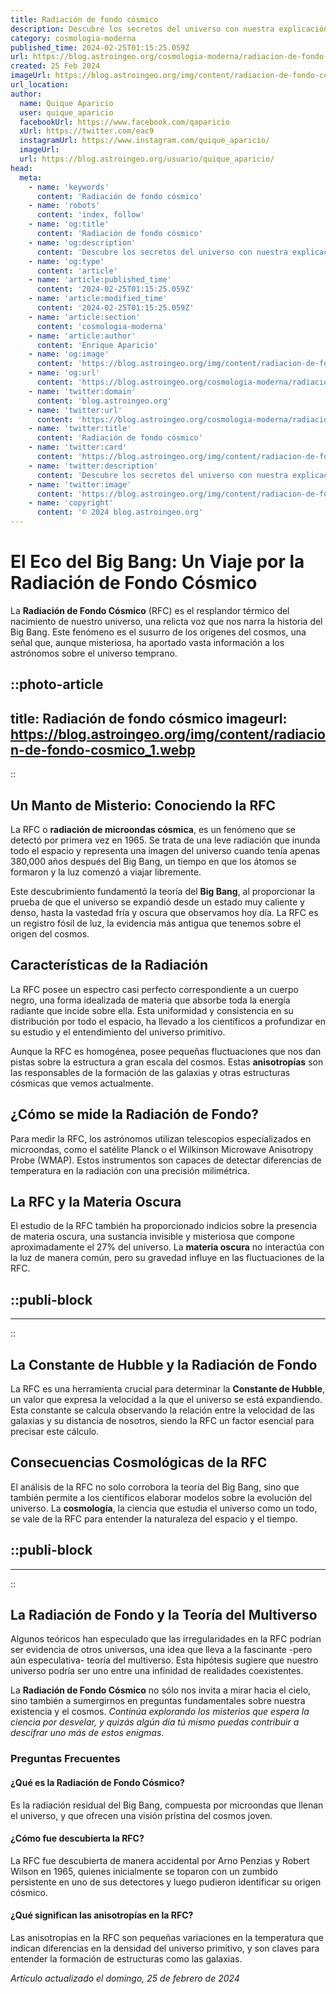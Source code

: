 ```yaml
---
title: Radiación de fondo cósmico
description: Descubre los secretos del universo con nuestra explicación detallada sobre la radiación cósmica de fondo, el eco del Big Bang.
category: cosmologia-moderna
published_time: 2024-02-25T01:15:25.059Z
url: https://blog.astroingeo.org/cosmologia-moderna/radiacion-de-fondo-cosmico
created: 25 Feb 2024
imageUrl: https://blog.astroingeo.org/img/content/radiacion-de-fondo-cosmico_1.webp
url_location:
author:
  name: Quique Aparicio
  user: quique_aparicio
  facebookUrl: https://www.facebook.com/qaparicio
  xUrl: https://twitter.com/eac9
  instagramUrl: https://www.instagram.com/quique_aparicio/
  imageUrl: 
  url: https://blog.astroingeo.org/usuario/quique_aparicio/
head:
  meta:
    - name: 'keywords'
      content: 'Radiación de fondo cósmico'
    - name: 'robots'
      content: 'index, follow'
    - name: 'og:title'
      content: 'Radiación de fondo cósmico'
    - name: 'og:description'
      content: 'Descubre los secretos del universo con nuestra explicación detallada sobre la radiación cósmica de fondo, el eco del Big Bang.'
    - name: 'og:type'
      content: 'article'
    - name: 'article:published_time'
      content: '2024-02-25T01:15:25.059Z'
    - name: 'article:modified_time'
      content: '2024-02-25T01:15:25.059Z'
    - name: 'article:section'
      content: 'cosmologia-moderna'
    - name: 'article:author'
      content: 'Enrique Aparicio'
    - name: 'og:image'
      content: 'https://blog.astroingeo.org/img/content/radiacion-de-fondo-cosmico_1.webp'
    - name: 'og:url'
      content: 'https://blog.astroingeo.org/cosmologia-moderna/radiacion-de-fondo-cosmico'
    - name: 'twitter:domain'
      content: 'blog.astroingeo.org'
    - name: 'twitter:url'
      content: 'https://blog.astroingeo.org/cosmologia-moderna/radiacion-de-fondo-cosmico'
    - name: 'twitter:title'
      content: 'Radiación de fondo cósmico'
    - name: 'twitter:card'
      content: 'https://blog.astroingeo.org/img/content/radiacion-de-fondo-cosmico_1.webp'
    - name: 'twitter:description'
      content: 'Descubre los secretos del universo con nuestra explicación detallada sobre la radiación cósmica de fondo, el eco del Big Bang.'
    - name: 'twitter:image'
      content: 'https://blog.astroingeo.org/img/content/radiacion-de-fondo-cosmico_1.webp'
    - name: 'copyright'
      content: '© 2024 blog.astroingeo.org'
---
```

# El Eco del Big Bang: Un Viaje por la Radiación de Fondo Cósmico

La **Radiación de Fondo Cósmico** (RFC) es el resplandor térmico del nacimiento de nuestro universo, una relicta voz que nos narra la historia del Big Bang. Este fenómeno es el susurro de los orígenes del cosmos, una señal que, aunque misteriosa, ha aportado vasta información a los astrónomos sobre el universo temprano.


::photo-article
---
title: Radiación de fondo cósmico
imageurl: https://blog.astroingeo.org/img/content/radiacion-de-fondo-cosmico_1.webp
---
::


## Un Manto de Misterio: Conociendo la RFC

La RFC o **radiación de microondas cósmica**, es un fenómeno que se detectó por primera vez en 1965. Se trata de una leve radiación que inunda todo el espacio y representa una imagen del universo cuando tenía apenas 380,000 años después del Big Bang, un tiempo en que los átomos se formaron y la luz comenzó a viajar libremente.

Este descubrimiento fundamentó la teoría del **Big Bang**, al proporcionar la prueba de que el universo se expandió desde un estado muy caliente y denso, hasta la vastedad fría y oscura que observamos hoy día. La RFC es un registro fósil de luz, la evidencia más antigua que tenemos sobre el origen del cosmos.

## Características de la Radiación

La RFC posee un espectro casi perfecto correspondiente a un cuerpo negro, una forma idealizada de materia que absorbe toda la energía radiante que incide sobre ella. Esta uniformidad y consistencia en su distribución por todo el espacio, ha llevado a los científicos a profundizar en su estudio y el entendimiento del universo primitivo.

Aunque la RFC es homogénea, posee pequeñas fluctuaciones que nos dan pistas sobre la estructura a gran escala del cosmos. Estas **anisotropías** son las responsables de la formación de las galaxias y otras estructuras cósmicas que vemos actualmente.

## ¿Cómo se mide la Radiación de Fondo?

Para medir la RFC, los astrónomos utilizan telescopios especializados en microondas, como el satélite Planck o el Wilkinson Microwave Anisotropy Probe (WMAP). Estos instrumentos son capaces de detectar diferencias de temperatura en la radiación con una precisión milimétrica.

## La RFC y la Materia Oscura

El estudio de la RFC también ha proporcionado indicios sobre la presencia de materia oscura, una sustancia invisible y misteriosa que compone aproximadamente el 27% del universo. La **materia oscura** no interactúa con la luz de manera común, pero su gravedad influye en las fluctuaciones de la RFC.


  ::publi-block
  ---
  ---
  ::
  
  
## La Constante de Hubble y la Radiación de Fondo

La RFC es una herramienta crucial para determinar la **Constante de Hubble**, un valor que expresa la velocidad a la que el universo se está expandiendo. Esta constante se calcula observando la relación entre la velocidad de las galaxias y su distancia de nosotros, siendo la RFC un factor esencial para precisar este cálculo.

## Consecuencias Cosmológicas de la RFC

El análisis de la RFC no solo corrobora la teoría del Big Bang, sino que también permite a los científicos elaborar modelos sobre la evolución del universo. La **cosmología**, la ciencia que estudia el universo como un todo, se vale de la RFC para entender la naturaleza del espacio y el tiempo.


  ::publi-block
  ---
  ---
  ::
  
  
## La Radiación de Fondo y la Teoría del Multiverso

Algunos teóricos han especulado que las irregularidades en la RFC podrían ser evidencia de otros universos, una idea que lleva a la fascinante -pero aún especulativa- teoría del multiverso. Esta hipótesis sugiere que nuestro universo podría ser uno entre una infinidad de realidades coexistentes.

La **Radiación de Fondo Cósmico** no sólo nos invita a mirar hacia el cielo, sino también a sumergirnos en preguntas fundamentales sobre nuestra existencia y el cosmos. *Continúa explorando los misterios que espera la ciencia por desvelar, y quizás algún día tú mismo puedas contribuir a descifrar uno más de estos enigmas*.

### Preguntas Frecuentes

#### ¿Qué es la Radiación de Fondo Cósmico?
Es la radiación residual del Big Bang, compuesta por microondas que llenan el universo, y que ofrecen una visión prístina del cosmos joven.

#### ¿Cómo fue descubierta la RFC?
La RFC fue descubierta de manera accidental por Arno Penzias y Robert Wilson en 1965, quienes inicialmente se toparon con un zumbido persistente en uno de sus detectores y luego pudieron identificar su origen cósmico.

#### ¿Qué significan las anisotropías en la RFC?
Las anisotropías en la RFC son pequeñas variaciones en la temperatura que indican diferencias en la densidad del universo primitivo, y son claves para entender la formación de estructuras como las galaxias.

_Artículo actualizado el domingo, 25 de febrero de 2024_